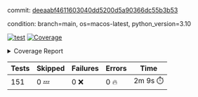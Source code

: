 commit: [deeaabf4611603040dd5200d5a90366dc55b3b53](https://github.com/rcmdnk/homebrew-file/tree/deeaabf4611603040dd5200d5a90366dc55b3b53)

condition: branch=main, os=macos-latest, python_version=3.10

[![test](https://github.com/rcmdnk/homebrew-file/actions/workflows/test.yml/badge.svg)](https://github.com/rcmdnk/homebrew-file/actions/runs/13253665615)
<a href="https://github.com/rcmdnk/homebrew-file/blob/deeaabf4611603040dd5200d5a90366dc55b3b53/README.md"><img alt="Coverage" src="https://img.shields.io/badge/Coverage-0%25-red.svg" /></a><details><summary>Coverage Report </summary><table><tr><th>File</th><th>Stmts</th><th>Miss</th><th>Cover</th><th>Missing</th></tr><tbody><tr><td colspan="5"><b>src/brew_file</b></td></tr><tr><td>&nbsp; &nbsp;<a href="https://github.com/rcmdnk/homebrew-file/blob/deeaabf4611603040dd5200d5a90366dc55b3b53/src/brew_file/__init__.py">\_\_init\_\_.py</a></td><td>3</td><td>3</td><td>0%</td><td><a href="https://github.com/rcmdnk/homebrew-file/blob/deeaabf4611603040dd5200d5a90366dc55b3b53/src/brew_file/__init__.py#L1-L4">1&ndash;4</a></td></tr><tr><td>&nbsp; &nbsp;<a href="https://github.com/rcmdnk/homebrew-file/blob/deeaabf4611603040dd5200d5a90366dc55b3b53/src/brew_file/brew_file.py">brew_file.py</a></td><td>1275</td><td>1275</td><td>0%</td><td><a href="https://github.com/rcmdnk/homebrew-file/blob/deeaabf4611603040dd5200d5a90366dc55b3b53/src/brew_file/brew_file.py#L1-L2398">1&ndash;2398</a></td></tr><tr><td>&nbsp; &nbsp;<a href="https://github.com/rcmdnk/homebrew-file/blob/deeaabf4611603040dd5200d5a90366dc55b3b53/src/brew_file/brew_helper.py">brew_helper.py</a></td><td>222</td><td>222</td><td>0%</td><td><a href="https://github.com/rcmdnk/homebrew-file/blob/deeaabf4611603040dd5200d5a90366dc55b3b53/src/brew_file/brew_helper.py#L1-L373">1&ndash;373</a></td></tr><tr><td>&nbsp; &nbsp;<a href="https://github.com/rcmdnk/homebrew-file/blob/deeaabf4611603040dd5200d5a90366dc55b3b53/src/brew_file/brew_info.py">brew_info.py</a></td><td>410</td><td>410</td><td>0%</td><td><a href="https://github.com/rcmdnk/homebrew-file/blob/deeaabf4611603040dd5200d5a90366dc55b3b53/src/brew_file/brew_info.py#L1-L622">1&ndash;622</a></td></tr><tr><td>&nbsp; &nbsp;<a href="https://github.com/rcmdnk/homebrew-file/blob/deeaabf4611603040dd5200d5a90366dc55b3b53/src/brew_file/info.py">info.py</a></td><td>11</td><td>11</td><td>0%</td><td><a href="https://github.com/rcmdnk/homebrew-file/blob/deeaabf4611603040dd5200d5a90366dc55b3b53/src/brew_file/info.py#L1-L17">1&ndash;17</a></td></tr><tr><td>&nbsp; &nbsp;<a href="https://github.com/rcmdnk/homebrew-file/blob/deeaabf4611603040dd5200d5a90366dc55b3b53/src/brew_file/main.py">main.py</a></td><td>166</td><td>166</td><td>0%</td><td><a href="https://github.com/rcmdnk/homebrew-file/blob/deeaabf4611603040dd5200d5a90366dc55b3b53/src/brew_file/main.py#L1-L667">1&ndash;667</a></td></tr><tr><td>&nbsp; &nbsp;<a href="https://github.com/rcmdnk/homebrew-file/blob/deeaabf4611603040dd5200d5a90366dc55b3b53/src/brew_file/utils.py">utils.py</a></td><td>70</td><td>70</td><td>0%</td><td><a href="https://github.com/rcmdnk/homebrew-file/blob/deeaabf4611603040dd5200d5a90366dc55b3b53/src/brew_file/utils.py#L1-L134">1&ndash;134</a></td></tr><tr><td><b>TOTAL</b></td><td><b>2157</b></td><td><b>2157</b></td><td><b>0%</b></td><td>&nbsp;</td></tr></tbody></table></details>

| Tests | Skipped | Failures | Errors | Time |
| ----- | ------- | -------- | -------- | ------------------ |
| 151 | 0 :zzz: | 0 :x: | 0 :fire: | 2m 9s :stopwatch: |

